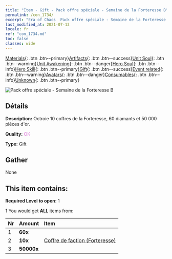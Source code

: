 ```yaml
---
title: "Item - Gift - Pack offre spéciale - Semaine de la Forteresse B"
permalink: /con_1734/
excerpt: "Era of Chaos  Pack offre spéciale - Semaine de la Forteresse B"
last_modified_at: 2021-07-13
locale: fr
ref: "con_1734.md"
toc: false
classes: wide
---
```

 [Materials](/ItemsFR/){: .btn .btn--primary}[Artifacts](/ItemsFR/Artifacts/){: .btn .btn--success}[Unit Soul](/ItemsFR/UnitSoul/){: .btn .btn--warning}[Unit Awakening](/ItemsFR/UnitAwakening/){: .btn .btn--danger}[Hero Soul](/ItemsFR/HeroSoul/){: .btn .btn--info}[Hero Skill](/ItemsFR/HeroSkill/){: .btn .btn--primary}[Gift](/ItemsFR/Gift/){: .btn .btn--success}[Event related](/ItemsFR/Events/){: .btn .btn--warning}[Avatars](/ItemsFR/Avatars/){: .btn .btn--danger}[Consumables](/ItemsFR/Consumables/){: .btn .btn--info}[Unknown](/ItemsFR/Unknown/){: .btn .btn--primary}

 ![Pack offre spéciale - Semaine de la Forteresse B](/images/t/i_907220.png)

## Détails
 **Description:** Octroie 10 coffres de la Forteresse, 60 diamants et 50 000 pièces d'or.

 **Quality:** <span style="color: #DA70D6">OK</span>

 **Type:** Gift

## Gather

  None

## This item contains:

 **Required Level to open:** 1

 1 You would get **ALL** items  from:

  | Nr | Amount |     Item    |
  |:---|:-------|:------------|
  | 1 |  **60x** | <i class="fas fa-gem"/> |  | 
  | 2 |  **10x** | [Coffre de faction (Forteresse)](/ItemsFR/con_1277/) |  | 
  | 3 |  **50000x** | <i class="fas fa-coins"/> |  | 
